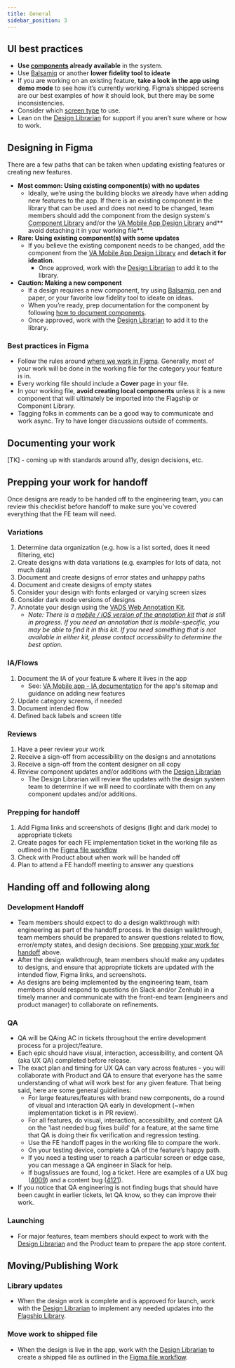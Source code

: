 ```yaml
---
title: General
sidebar_position: 3
---
```


## UI best practices

- **Use [components](https://department-of-veterans-affairs.github.io/va-mobile-app/docs/Flagship%20design%20library/Components/Overview) already available** in the system.
- Use [Balsamiq](https://balsamiq.cloud/s4uw4la/pnnwuqv) or another **lower fidelity tool to ideate**
- If you are working on an existing feature, **take a look in the app using demo mode** to see how it’s currently working. Figma’s shipped screens are our best examples of how it should look, but there may be some inconsistencies.
- Consider which [screen type](https://department-of-veterans-affairs.github.io/va-mobile-app/docs/Flagship%20design%20library/Templates/ScreenTypes) to use.
- Lean on the [Design Librarian](https://department-of-veterans-affairs.github.io/va-mobile-app/gettingStarted/Contributing/Best%20practices/Designers/Collaboration#design-librarian) for support if you aren’t sure where or how to work.


## Designing in Figma

There are a few paths that can be taken when updating existing features or creating new features.

- **Most common: Using existing component(s) with no updates**
    - Ideally, we’re using the building blocks we already have when adding new features to the app. If there is an existing component in the library that can be used and does not need to be changed, team members should add the component from the design system's [Component Library](https://www.figma.com/design/Zzt8z60hCtdEzXx2GFWghH/%F0%9F%93%90-Component-Library---Design-System---VA-Mobile?m=auto&node-id=0-1&t=eKUAt5IA4XlJEuk5-1) and/or the [VA Mobile App Design Library](https://www.figma.com/file/QVLPB3eOunmKrgQOuOt0SU/VA-Mobile-Design-Library?node-id=1028%3A3927) and** avoid detaching it in your working file**.
- **Rare: Using existing component(s) with some updates**
    - If you believe the existing component needs to be changed, add the component from the [VA Mobile App Design Library](https://www.figma.com/file/QVLPB3eOunmKrgQOuOt0SU/VA-Mobile-Design-Library?node-id=1028%3A3927) and **detach it for ideation**.
        - Once approved, work with the [Design Librarian](https://department-of-veterans-affairs.github.io/va-mobile-app/gettingStarted/Contributing/Best%20practices/Designers/Collaboration#design-librarian) to add it to the library.
- **Caution: Making a new component**
    - If a design requires a new component, try using [Balsamiq](https://docs.google.com/document/d/1rgNpTvUjZR6E2Z6vfSrxLxvXt7Zxq1Jq6kw6TCDJbBk/edit?pli=1#heading=h.7jcyyrw27o8y), pen and paper, or your favorite low fidelity tool to ideate on ideas.
    - When you’re ready, prep documentation for the component by following [how to document components](https://department-of-veterans-affairs.github.io/va-mobile-app/design/About/Contributing%20to%20the%20design%20system/writing-component-documentation).
    - Once approved, work with the [Design Librarian](https://department-of-veterans-affairs.github.io/va-mobile-app/gettingStarted/Contributing/Best%20practices/Designers/Collaboration#design-librarian) to add it to the library.


### Best practices in Figma

- Follow the rules around [where we work in Figma](https://department-of-veterans-affairs.github.io/va-mobile-app/gettingStarted/Contributing/Best%20practices/Designers/Tools). Generally, most of your work will be done in the working file for the category your feature is in.
- Every working file should include a **Cover** page in your file.
- In your working file, **avoid creating local components** unless it is a new component that will ultimately be imported into the Flagship or Component Library.
- Tagging folks in comments can be a good way to communicate and work async. Try to have longer discussions outside of comments.

## Documenting your work

[TK] - coming up with standards around a11y, design decisions, etc.


## Prepping your work for handoff

Once designs are ready to be handed off to the engineering team, you can review this checklist before handoff to make sure you’ve covered everything that the FE team will need.

### Variations

1. Determine data organization (e.g. how is a list sorted, does it need filtering, etc)
2. Create designs with data variations (e.g. examples for lots of data, not much data)
3. Document and create designs of error states and unhappy paths
4. Document and create designs of empty states
5. Consider your design with fonts enlarged or varying screen sizes
6. Consider dark mode versions of designs
7. Annotate your design using the [VADS Web Annotation Kit](https://www.figma.com/design/CZcnWfQOwtLqPm4WA5paYG/VADS-Web-Annotation-Kit?node-id=415-1135&t=AA1kuENFcAY6o5JH-1).
    - _Note: There is a [mobile / iOS version of the annotation kit](https://www.figma.com/design/MWuEixKG2VG90fBwqSBvZS/TESTING---VADS-iOS-Annotation-Kit?t=XiMx6pFh9fDRwHz9-0) that is still in progress. If you need an annotation that is mobile-specific, you may be able to find it in this kit. If you need something that is not available in either kit, please contact accessibility to determine the best option._


### IA/Flows

1. Document the IA of your feature & where it lives in the app
    - See: [VA Mobile app - IA documentation](https://department-of-veterans-affairs.github.io/va-mobile-app/development/Design/Resources#information-architecture) for the app's sitemap and guidance on adding new features
2. Update category screens, if needed
3. Document intended flow
4. Defined back labels and screen title


### Reviews

1. Have a peer review your work
2. Receive a sign-off from accessibility on the designs and annotations
3. Receive a sign-off from the content designer on all copy
4. Review component updates and/or additions with the [Design Librarian](https://department-of-veterans-affairs.github.io/va-mobile-app/gettingStarted/Contributing/Best%20practices/Designers/Collaboration#design-librarian)
    - The Design Librarian will review the updates with the design system team to determine if we will need to coordinate with them on any component updates and/or additions.


### Prepping for handoff

1. Add Figma links and screenshots of designs (light and dark mode) to appropriate tickets
2. Create pages for each FE implementation ticket in the working file as outlined in the [Figma file workflow](https://www.figma.com/file/myVAkBM6nrpt3iC39RyjXz/%F0%9F%A7%B0-FigmaFileWorkflow---Resource---VAMobile?node-id=344%3A279&t=jC6U9HEvK543P9i4-1)
3. Check with Product about when work will be handed off
3. Plan to attend a FE handoff meeting to answer any questions


## Handing off and following along

### Development Handoff
- Team members should expect to do a design walkthrough with engineering as part of the handoff process. In the design walkthrough, team members should be prepared to answer questions related to flow, error/empty states, and design decisions. See [prepping your work for handoff](#prepping-your-work-for-handoff) above.
- After the design walkthrough, team members should make any updates to designs, and ensure that appropriate tickets are updated with the intended flow, Figma links, and screenshots.
- As designs are being implemented by the engineering team, team members should respond to questions (in Slack and/or Zenhub) in a timely manner and communicate with the front-end team (engineers and product manager) to collaborate on refinements.

### QA
- QA will be QAing AC in tickets throughout the entire development process for a project/feature.
- Each epic should have visual, interaction, accessibility, and content QA (aka UX QA) completed before release.
- The exact plan and timing for UX QA can vary across features - you will collaborate with Product and QA to ensure that everyone has the same understanding of what will work best for any given feature. That being said, here are some general guidelines:
    - For large features/features with brand new components, do a round of visual and interaction QA early in development (~when implementation ticket is in PR review).
    - For all features, do visual, interaction, accessibility, and content QA on the 'last needed bug fixes build' for a feature, at the same time that QA is doing their fix verification and regression testing.
    - Use the FE handoff pages in the working file to compare the work.
    - On your testing device, complete a QA of the feature’s happy path.
    - If you need a testing user to reach a particular screen or edge case, you can message a QA engineer in Slack for help.
    - If bugs/issues are found, log a ticket. Here are examples of a UX bug ([4009](https://github.com/department-of-veterans-affairs/va-mobile-app/issues/4009)) and a content bug ([4121](https://github.com/department-of-veterans-affairs/va-mobile-app/issues/4121)).
- If you notice that QA engineering is not finding bugs that should have been caught in earlier tickets, let QA know, so they can improve their work.

### Launching
- For major features, team members should expect to work with the [Design Librarian](https://department-of-veterans-affairs.github.io/va-mobile-app/gettingStarted/Contributing/Best%20practices/Designers/Collaboration#design-librarian) and the Product team to prepare the app store content.


## Moving/Publishing Work

### Library updates

- When the design work is complete and is approved for launch, work with the [Design Librarian](https://department-of-veterans-affairs.github.io/va-mobile-app/gettingStarted/Contributing/Best%20practices/Designers/Collaboration#design-librarian) to implement any needed updates into the [Flagship Library](https://www.figma.com/design/QVLPB3eOunmKrgQOuOt0SU/Flagship-Library---%F0%9F%93%90-Resource---VA-Mobile?m=auto&node-id=719-1428&t=FZCBblfdhmL0HUbe-1).

### Move work to shipped file

- When the design is live in the app, work with the [Design Librarian](https://department-of-veterans-affairs.github.io/va-mobile-app/gettingStarted/Contributing/Best%20practices/Designers/Collaboration#design-librarian) to create a shipped file as outlined in the [Figma file workflow](https://www.figma.com/file/myVAkBM6nrpt3iC39RyjXz/%F0%9F%A7%B0-FigmaFileWorkflow---Resource---VAMobile?node-id=344%3A279&t=jC6U9HEvK543P9i4-1).